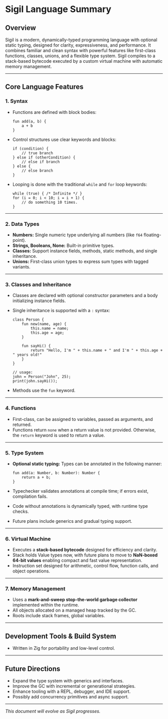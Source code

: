 # Sigil Language Summary

## Overview

Sigil is a modern, dynamically-typed programming language with optional static typing, designed for clarity, expressiveness, and performance. It combines familiar and clean syntax with powerful features like first-class functions, classes, unions, and a flexible type system. Sigil compiles to a stack-based bytecode executed by a custom virtual machine with automatic memory management.

---

## Core Language Features

### 1. Syntax

- Functions are defined with block bodies:

      fun add(a, b) {
          a + b
      }

- Control structures use clear keywords and blocks:

      if (condition) {
          // true branch
      } else if (otherCondition) {
          // else if branch
      } else {
          // else branch
      }

- Looping is done with the traditional `while` and `for` loop keywords:

      while (true) { /* Infinite */ }
      for (i = 0; i < 10; i = i + 1) {
          // do something 10 times.
      }

---

### 2. Data Types

- **Numbers:** Single numeric type underlying all numbers (like `f64` floating-point).
- **Strings, Booleans, None:** Built-in primitive types.
- **Classes:** Support instance fields, methods, static methods, and single inheritance.
- **Unions:** First-class union types to express sum types with tagged variants.

---

### 3. Classes and Inheritance

- Classes are declared with optional constructor parameters and a body initializing instance fields.
- Single inheritance is supported with a `:` syntax:

      class Person {
          fun new(name, age) {
              this.name = name;
              this.age = age;
          }

          fun sayHi() {
              return "Hello, I'm " + this.name + " and I'm " + this.age + " years old!"
          }
      }

      // usage:
      john = Person("John", 25);
      print(john.sayHi());

- Methods use the `fun` keyword.

---

### 4. Functions

- First-class, can be assigned to variables, passed as arguments, and returned.
- Functions return `none` when a return value is not provided. Otherwise, the `return` keyword is used to return a value.

---

### 5. Type System

- **Optional static typing:** Types can be annotated in the following manner:

      fun add(a: Number, b: Number): Number {
          return a + b;
      }

- Typechecker validates annotations at compile time; if errors exist, compilation fails.
- Code without annotations is dynamically typed, with runtime type checks.
- Future plans include generics and gradual typing support.

---

### 6. Virtual Machine

- Executes a **stack-based bytecode** designed for efficiency and clarity.
- Stack holds Value types now, with future plans to move to **NaN-boxed 64-bit values** enabling compact and fast value representation.
- Instruction set designed for arithmetic, control flow, function calls, and object operations.

---

### 7. Memory Management

- Uses a **mark-and-sweep stop-the-world garbage collector** implemented within the runtime.
- All objects allocated on a managed heap tracked by the GC.
- Roots include stack frames, global variables.

---

## Development Tools & Build System

- Written in Zig for portability and low-level control.

---

## Future Directions

- Expand the type system with generics and interfaces.
- Improve the GC with incremental or generational strategies.
- Enhance tooling with a REPL, debugger, and IDE support.
- Possibly add concurrency primitives and async support.

---

*This document will evolve as Sigil progresses.*
